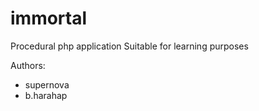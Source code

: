 # immortal
Procedural php application
Suitable for learning purposes

Authors:
- supernova
- b.harahap
